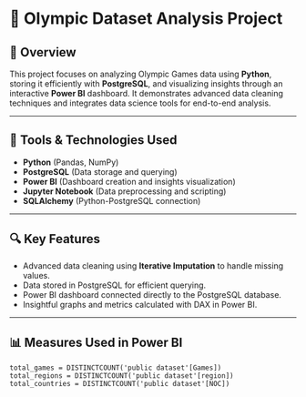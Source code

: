 # 🏅 Olympic Dataset Analysis Project

## 📌 Overview

This project focuses on analyzing Olympic Games data using **Python**, storing it efficiently with **PostgreSQL**, and visualizing insights through an interactive **Power BI** dashboard. It demonstrates advanced data cleaning techniques and integrates data science tools for end-to-end analysis.

---

## 🧪 Tools & Technologies Used

- **Python** (Pandas, NumPy)
- **PostgreSQL** (Data storage and querying)
- **Power BI** (Dashboard creation and insights visualization)
- **Jupyter Notebook** (Data preprocessing and scripting)
- **SQLAlchemy** (Python-PostgreSQL connection)

---

## 🔍 Key Features

- Advanced data cleaning using **Iterative Imputation** to handle missing values.
- Data stored in PostgreSQL for efficient querying.
- Power BI dashboard connected directly to the PostgreSQL database.
- Insightful graphs and metrics calculated with DAX in Power BI.

---

## 📊 Measures Used in Power BI

```DAX
total_games = DISTINCTCOUNT('public dataset'[Games])
total_regions = DISTINCTCOUNT('public dataset'[region]) 
total_countries = DISTINCTCOUNT('public dataset'[NOC])
```
